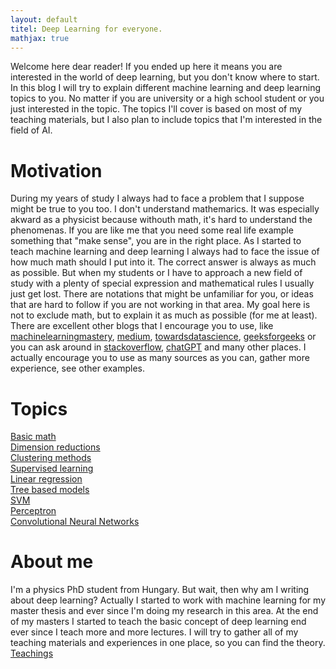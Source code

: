 ```yaml
---
layout: default
titel: Deep Learning for everyone.
mathjax: true
---
```



<script src="https://polyfill.io/v3/polyfill.min.js?features=es6"></script>
<script id="MathJax-script" async
        src="https://cdn.jsdelivr.net/npm/mathjax@3/es5/tex-mml-chtml.js">
</script>
Welcome here dear reader! If you ended up here it means you are interested in the world of deep learning, but you don't know where to start.
In this blog I will try to explain different machine learning and deep learning topics to you. No matter if you are university or a high school student or you just interested in the topic. The topics I'll cover is based on most of my teaching materials, but I also plan to include topics that I'm interested in the field of AI.

# Motivation
During my years of study I always had to face a problem that I suppose might be true to you too. I don't understand mathemarics. It was especially akward as a physicist because withouth math, it's hard to understand the phenomenas. If you are like me that you need some real life example something that "make sense", you are in the right place. As I started to teach machine learning and deep learning I always had to face the issue of how much math should I put into it. The correct answer is always as much as possible. But when my students or I have to approach a new field of study with a plenty of special expression and mathematical rules I usually just get lost. There are notations that might be unfamiliar for you, or ideas that are hard to follow if you are not working in that area. My goal here is not to exclude math, but to explain it as much as possible (for me at least). There are excellent other blogs that I encourage you to use, like [machinelearningmastery](https://machinelearningmastery.com/), [medium](https://medium.com/), [towardsdatascience](https://towardsdatascience.com/), [geeksforgeeks](https://www.geeksforgeeks.org/) or you can ask around in [stackoverflow](https://stackoverflow.com/), [chatGPT](https://chatgpt.com/) and many other places. I actually encourage you to use as many sources as you can, gather more experience, see other examples.

# Topics
[Basic math](/linalg/)    
[Dimension reductions](/dim_red/)    
[Clustering methods](/clustering/)  
[Supervised learning](/suplearn/)    
[Linear regression](/linreg/)  
[Tree based models](/trees/)    
[SVM](/svm/)   
[Perceptron](/MLP/)  
[Convolutional Neural Networks](/CNN/)  


# About me
I'm a physics PhD student from Hungary. But wait, then why am I writing about deep learning? Actually I started to work with machine learning for my master thesis and ever since I'm doing my research in this area. At the end of my masters I started to teach the basic concept of deep learning end ever since I teach more and more lectures. I will try to gather all of my teaching materials and experiences in one place, so you can find the theory.
[Teachings](/teachings/)